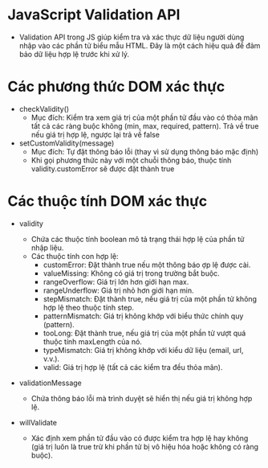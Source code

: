 # JavaScript Validation API
- Validation API trong JS giúp kiểm tra và xác thực dữ liệu người dùng nhập vào các phần tử biểu mẫu HTML. Đây là một cách hiệu quả để đảm bảo dữ liệu hợp lệ trước khi xử lý.

# Các phương thức DOM xác thực
- checkValidity()
    + Mục đích: Kiểm tra xem giá trị của một phần tử đầu vào có thỏa mãn tất cả các ràng buộc không (min, max, required, pattern). Trả về true nếu giá trị hợp lệ, ngược lại trả về false
- setCustomValidity(message)
    + Mục đích: Tự đặt thông báo lỗi (thay vì sử dụng thông báo mặc định)
    + Khi gọi phương thức này với một chuỗi thông báo, thuộc tính validity.customError sẽ được đặt thành true

# Các thuộc tính DOM xác thực
- validity
    + Chứa các thuộc tính boolean mô tả trạng thái hợp lệ của phần tử nhập liệu.
    + Các thuộc tính con hợp lệ:
        * customError: Đặt thành true nếu một thông báo ợp lệ được cài.
        * valueMissing: Không có giá trị trong trường bắt buộc.
        * rangeOverflow: Giá trị lớn hơn giới hạn max.
        * rangeUnderflow: Giá trị nhỏ hơn giới hạn min.
        * stepMismatch: Đặt thành true, nếu giá trị của một phần tử không hợp lệ theo thuộc tính step.
        * patternMismatch: Giá trị không khớp với biểu thức chính quy (pattern).
        * tooLong: Đặt thành true, nếu giá trị của một phần tử vượt quá thuộc tính maxLength của nó.
        * typeMismatch: Giá trị không khớp với kiểu dữ liệu (email, url, v.v.).
        * valid: Giá trị hợp lệ (tất cả các kiểm tra đều thỏa mãn).

- validationMessage
    + Chứa thông báo lỗi mà trình duyệt sẽ hiển thị nếu giá trị không hợp lệ.

- willValidate
    + Xác định xem phần tử đầu vào có được kiểm tra hợp lệ hay không (giá trị luôn là true trừ khi phần tử bị vô hiệu hóa hoặc không có ràng buộc).